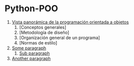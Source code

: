 # Python-POO

1. [Vista panorámica de la programación orientada a objetos](#introduction)
   1. [Conceptos generales]
   2. [Metodología de diseño]
   3. [Organización general de un programa]
   4. [Normas de estilo]
2. [Some paragraph](#paragraph1)
    1. [Sub paragraph](#subparagraph1)
3. [Another paragraph](#paragraph2)
